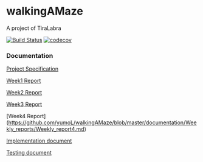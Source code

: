 # walkingAMaze
A project of TiraLabra

[![Build Status](https://travis-ci.org/yumoL/walkingAMaze.svg?branch=master)](https://travis-ci.org/yumoL/walkingAMaze)
[![codecov](https://codecov.io/gh/yumoL/walkingAMaze/branch/master/graph/badge.svg)](https://codecov.io/gh/yumoL/walkingAMaze)

### Documentation

[Project Specification](https://github.com/yumoL/walkingAMaze/blob/master/documentation/Project_specification.md)

[Week1 Report](https://github.com/yumoL/walkingAMaze/blob/master/documentation/Weekly_reports/Weekly_report1.md)

[Week2 Report](https://github.com/yumoL/walkingAMaze/blob/master/documentation/Weekly_reports/Weekly_report2.md)

[Week3 Report](https://github.com/yumoL/walkingAMaze/blob/master/documentation/Weekly_reports/Weekly_report3.md)

[Week4 Report] (https://github.com/yumoL/walkingAMaze/blob/master/documentation/Weekly_reports/Weekly_report4.md)

[Implementation document](https://github.com/yumoL/walkingAMaze/blob/master/documentation/Implementation_document.md)

[Testing document](https://github.com/yumoL/walkingAMaze/blob/master/documentation/Testing_document.md)

